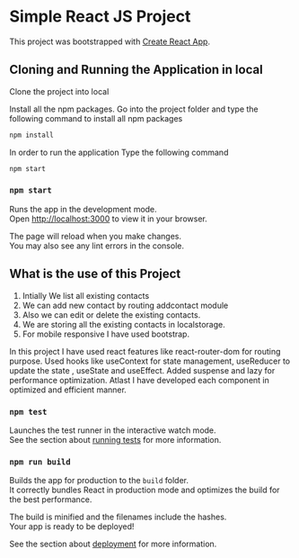 # Simple React JS Project

This project was bootstrapped with [Create React App](https://github.com/facebook/create-react-app).

## Cloning and Running the Application in local

Clone the project into local

Install all the npm packages. Go into the project folder and type the following command to install all npm packages

```bash
npm install 
```

In order to run the application Type the following command

```bash
npm start
```

### `npm start`

Runs the app in the development mode.\
Open [http://localhost:3000](http://localhost:3000) to view it in your browser.

The page will reload when you make changes.\
You may also see any lint errors in the console.

## What is the use of this Project

1. Intially We list all existing contacts
2. We can add new contact by routing addcontact module
3. Also we can edit or delete the existing contacts.
4. We are storing all the existing contacts in localstorage.
5. For mobile responsive I have used bootstrap.

In this project I have used react features like react-router-dom for routing purpose. Used hooks like useContext for state management, useReducer to update the state , useState and useEffect. Added suspense and lazy for performance optimization. Atlast I have developed each component in optimized and efficient manner.

### `npm test`

Launches the test runner in the interactive watch mode.\
See the section about [running tests](https://facebook.github.io/create-react-app/docs/running-tests) for more information.

### `npm run build`

Builds the app for production to the `build` folder.\
It correctly bundles React in production mode and optimizes the build for the best performance.

The build is minified and the filenames include the hashes.\
Your app is ready to be deployed!

See the section about [deployment](https://facebook.github.io/create-react-app/docs/deployment) for more information.